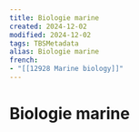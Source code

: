 ```yaml
---
title: Biologie marine
created: 2024-12-02
modified: 2024-12-02
tags: TBSMetadata
alias: Biologie marine
french:
- "[[12928 Marine biology]]"
---
```

# Biologie marine
